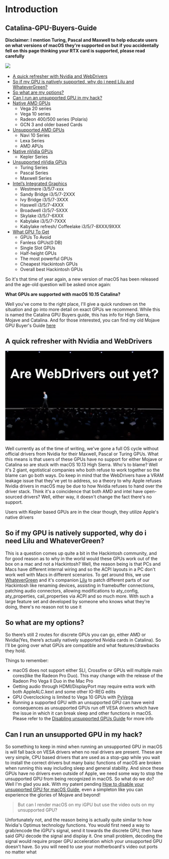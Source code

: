 # Introduction

## Catalina-GPU-Buyers-Guide

**Disclaimer: I mention Turing, Pascal and Maxwell to help educate users on what versions of macOS they're supported on but if you accidentally fell on this page thinking your RTX card is supported, please read carefully**

![](https://i.imgur.com/2Wa6ugV.jpg)

* [A quick refresher with Nvidia and WebDrivers](./#A-quick-refresher-with-Nvidia-and-WebDrivers)
* [So if my GPU is natively supported, why do i need Lilu and WhateverGreen?](./#so-if-my-GPU-is-natively-supported-why-do-i-need-Lilu-and-WhateverGreen)
* [So what are my options?](./#so-what-are-my-options)
* [Can I run an unsupported GPU in my hack?](./#can-I-run-an-unsupported-GPU-in-my-hack)
* [Native AMD GPUs](amd-gpu.md)
  * Vega 20 series
  * Vega 10 series
  * Radeon 400/500 series \(Polaris\)
  * GCN 3 and older based Cards
* [Unsupported AMD GPUs](amd-gpu.md#Unsupported-AMD-GPUs)
  * Navi 10 Series
  * Lexa Series
  * AMD APUs
* [Native nVidia GPUs](nvidia-gpu.md)
  * Kepler Series
* [Unsupported nVidia GPUs](nvidia-gpu.md#Unsupported-nVidia-GPUs)
  * Turing Series
  * Pascal Series
  * Maxwell Series
* [Intel’s Integrated Graphics](intel-gpu.md)
  * Westmere i3/5/7-xxx
  * Sandy Bridge i3/5/7-2XXX
  * Ivy Bridge i3/5/7-3XXX
  * Haswell i3/5/7-4XXX
  * Broadwell i3/5/7-5XXX
  * Skylake i3/5/7-6XXX
  * Kabylake i3/5/7-7XXX
  * Kabylake refresh/ Coffeelake i3/5/7-8XXX/9XXX
* [What GPU To Get](what-gpu-to-get.md)
  * GPUs To Avoid
  * Fanless GPUs\(0 DB\)
  * Single Slot GPUs
  * Half-height GPUs
  * The most powerful GPUs
  * Cheapest Hackintosh GPUs
  * Overall best Hackintosh GPUs

So it's that time of year again, a new version of macOS has been released and the age-old question will be asked once again:

**What GPUs are supported with macOS 10.15 Catalina?**

Well you've come to the right place, I'll give a quick rundown on the situation and go into more detail on exact GPUs we recommend. While this is named the Catalina GPU Buyers guide, this has info for High Sierra, Mojave and Catalina. And for those interested, you can find my old Mojave GPU Buyer's Guide [here](https://www.reddit.com/r/hackintosh/comments/b91vf5/mojave_gpu_buyers_guide/)

## A quick refresher with Nvidia and WebDrivers

![WebDrivers](.gitbook/assets/webdrivers%20%281%29.gif)

Well currently as of the time of writing, we've gone a full OS cycle without official drivers from Nvidia for their Maxwell, Pascal or Turing GPUs. What this means is that users of these GPUs have no support for either Mojave or Catalina so are stuck with macOS 10.13 High Sierra. Who's to blame? Well it's 2 giant, egotistical companies who both refuse to work together so the blame can go both ways. Do keep in mind that the WebDrivers have a VRAM leakage issue that they've yet to address, so a theory to why Apple refuses Nvidia drivers in macOS may be due to how Nvidia refuses to hand over the driver stack. Think it's a coincidence that both AMD and intel have open-sourced drivers? Well, either way, it doesn't change the fact there's no support.

Users with Kepler based GPUs are in the clear though, they utilize Apple's native drivers

## So if my GPU is natively supported, why do i need Lilu and WhateverGreen?

This is a question comes up quite a bit in the Hackintosh community, and for good reason as to why in the world would these GPUs work out of the box on a mac and not a Hackintosh? Well, the reason being is that PCs and Macs have different internal wiring and so the ACPI layouts in a PC don't work well with Macs in different scenarios. To get around this, we use [WhateverGreen](https://github.com/acidanthera/WhateverGreen/releases) and it's companion [Lilu](https://github.com/acidanthera/Lilu/releases) to patch different parts of our Hackintosh like renaming devices, assisting in framebuffer connections, patching audio connectors, allowing modifications to aty\_config, aty\_properties, cail\_properties via ACPI and so much more. With such a large feature set and developed by someone who knows what they're doing, there's no reason not to use it

## So what are my options?

So there’s still 2 routes for discrete GPUs you can go, either AMD or Nvidia\(Yes, there’s actually natively supported Nvidia cards in Catalina\). So I’ll be going over what GPUs are compatible and what features/drawbacks they hold.

Things to remember:

* macOS does not support either SLI, Crossfire or GPUs will multiple main cores\(like the Radeon Pro Duo\). This may change with the release of the Radeon Pro Vega II Duo in the Mac Pro
* Getting audio through HDMI/DisplayPort may require extra work with both AppleALC.kext and some other IO-REG edits
* GPU Overclocking is limited to Vega 10 GPUs with [PyVega](https://github.com/corpnewt/PyVega)
* Running a supported GPU with an unsupported GPU can have weird consequences as unsupported GPUs run off VESA drivers which have the issue in which it can break sleep and other functions in macOS. Please refer to the [Disabling unsupported GPUs Guide](https://github.com/khronokernel/How-to-disable-your-unsupported-GPU-for-MacOS) for more info

## Can I run an unsupported GPU in my hack?

So something to keep in mind when running an unsupported GPU in macOS is will fall back on VESA drivers when no real drivers are present. These are very simple, CPU based drivers that are used as a stop-gap while you wait to install the correct drivers but many baisc functions of macOS are broken when running this way including sleep and general stability. And since these GPUs have no drivers even outside of Apple, we need some way to stop the unsupported GPU from being recognized in macOS. So what do we do? Well I'm glad you ask. With my patent pending [How to disable your unsupported GPU for macOS Guide](https://github.com/khronokernel/How-to-disable-your-unsupported-GPU-for-MacOS/blob/master/README.md), even a simpleton like you can experience the glories of Mojave and beyond!

> But can I render macOS on my iGPU but use the video outs on my unsupported GPU?

Unfortunately not, and the reason being is actually quite similar to how Nvidia's Optimus technology functions. You would first need a way to grab/encode the iGPU's signal, send it towards the discrete GPU, then have said GPU decode the signal and display it. One small problem, decoding the signal would require proper GPU acceleration which your unsupported GPU doesn't have. So you will need to use your motherboard's video out ports no matter what

